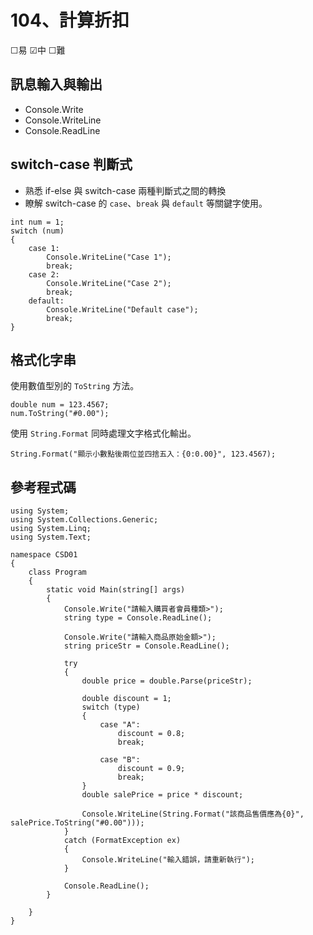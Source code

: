 # 104、計算折扣

☐易 ☑中 ☐難

## 訊息輸入與輸出

* Console.Write
* Console.WriteLine
* Console.ReadLine

## switch-case 判斷式

* 熟悉 if-else 與 switch-case 兩種判斷式之間的轉換
* 瞭解 switch-case 的 `case`、`break` 與 `default` 等關鍵字使用。


```
int num = 1;
switch (num)
{
    case 1:
        Console.WriteLine("Case 1");
        break;
    case 2:
        Console.WriteLine("Case 2");
        break;
    default:
        Console.WriteLine("Default case");
        break;
}
```

## 格式化字串

使用數值型別的 `ToString` 方法。

```
double num = 123.4567;
num.ToString("#0.00");
```

使用 `String.Format` 同時處理文字格式化輸出。

```
String.Format("顯示小數點後兩位並四捨五入：{0:0.00}", 123.4567);
```

## 參考程式碼

```
using System;
using System.Collections.Generic;
using System.Linq;
using System.Text;

namespace CSD01
{
    class Program
    {
        static void Main(string[] args)
        {
            Console.Write("請輸入購買者會員種類>");
            string type = Console.ReadLine();

            Console.Write("請輸入商品原始金額>");
            string priceStr = Console.ReadLine();

            try
            {
                double price = double.Parse(priceStr);

                double discount = 1;
                switch (type)
                {
                    case "A":
                        discount = 0.8;
                        break;

                    case "B":
                        discount = 0.9;
                        break;
                }
                double salePrice = price * discount;

                Console.WriteLine(String.Format("該商品售價應為{0}", salePrice.ToString("#0.00")));
            }
            catch (FormatException ex)
            {
                Console.WriteLine("輸入錯誤，請重新執行");
            }

            Console.ReadLine();
        }

    }
}
```